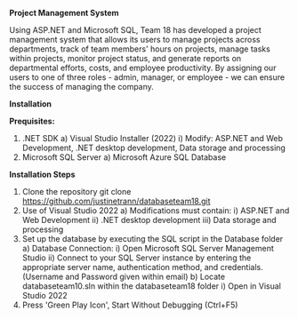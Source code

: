 **Project Management System**

Using ASP.NET and Microsoft SQL, Team 18 has developed a project management system that allows its users to manage projects across departments, track of team members' hours on projects, manage tasks within projects, monitor project status, and generate reports on departmental efforts, costs, and employee productivity. By assigning our users to one of three roles - admin, manager, or employee - we can ensure the success of managing the company.

**Installation**

**Prequisites:**
1) .NET SDK
	a) Visual Studio Installer (2022)
		i) Modify: ASP.NET and Web Development, .NET desktop development, Data storage and processing
3) Microsoft SQL Server
	a) Microsoft Azure SQL Database

**Installation Steps**
1. Clone the repository
	git clone https://github.com/justinetrann/databaseteam18.git
2. Use of Visual Studio 2022
	a) Modifications must contain:
		i) ASP.NET and Web Development
		ii) .NET desktop development
		iii) Data storage and processing 
3. Set up the database by executing the SQL script in the Database folder
	a) Database Connection:
		i) Open Microsoft SQL Server Management Studio
		ii) Connect to your SQL Server instance by entering the appropriate server name, authentication 
		method, and credentials. (Username and Password given within email)
	b) Locate databaseteam10.sln within the databaseteam18 folder
		i) Open in Visual Studio 2022
4. Press 'Green Play Icon', Start Without Debugging (Ctrl+F5)
